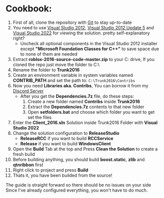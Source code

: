 # Cookbook:

1. First of all, clone the repository with [Git](https://git-scm.com/) to stay up-to-date
2. You need to use [Visual Studio 2012](https://files.dog/MSDN/Visual%20Studio%202012/en_visual_studio_ultimate_2012_x86_dvd_2262106.iso), [Visual Studio 2012 Update 5](https://files.dog/MSDN/Visual%20Studio%202012%20Update%205/mu_visual_studio_2012_update_5_x86_dvd_6967467.iso) and [Visual Studio 2022](https://visualstudio.microsoft.com/tr/vs/) for viewing the solution. pretty self-explanatory right?
   - Uncheck all optional components in the Visual Studio 2012 installer except **"Microsoft Foundation Classes for C++"** to save space due to none of them are needed
3. Extract **roblox-2016-source-code-master.zip** to your C: drive, If you cloned the repo just move the folder to C:\
4. Rename the folder to **Trunk2016**
5. Create an environment variable in system variables named **CONTRIB_PATH** and set the path to: ``C:\Trunk2016\Contribs``
6. Now you need **Libraries aka. Contribs**, You can borrow it from my [Discord Server](discord.gg/rVrYHdrbsp)
   * After you get the **Dependencies.7z** file, do these steps:
       1. Create a new folder named **Contribs** inside **Trunk2016**
       2. Extract the **Dependencies.7z** contents to that new folder
       3. Open **setfolders.bat** and choose which folder you want to get set the files
8. Enter the **Client_2016.sln** Solution inside Trunk2016 Folder with **Visual Studio 2022**
9. Change the solution configuration to **ReleaseStudio**
   * **ReleaseRCC** if you want to build **RCCService**
   * **Release** if you want to build **WindowsClient**
10. Open the **Build** Tab at the top and Press **Clean the Solution** to create a fresh build
11. Before building anything, you should build **boost.static**, **zlib** and **qtnribbon** first
12. Right click to project and press **Build**
13. Thats it, you have been builded from the source!

The guide is straight forward so there should be no issues on your side<br>
Since I've already configured everything, you won't have to do much.
